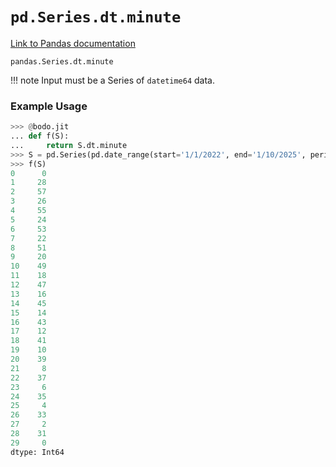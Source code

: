 # `pd.Series.dt.minute`

[Link to Pandas documentation](https://pandas.pydata.org/docs/reference/api/pandas.Series.dt.minute.html#pandas.Series.dt.minute)

`pandas.Series.dt.minute`

!!! note
	Input must be a Series of `datetime64` data.

### Example Usage

``` py
>>> @bodo.jit
... def f(S):
...     return S.dt.minute
>>> S = pd.Series(pd.date_range(start='1/1/2022', end='1/10/2025', periods=30))
>>> f(S)
0      0
1     28
2     57
3     26
4     55
5     24
6     53
7     22
8     51
9     20
10    49
11    18
12    47
13    16
14    45
15    14
16    43
17    12
18    41
19    10
20    39
21     8
22    37
23     6
24    35
25     4
26    33
27     2
28    31
29     0
dtype: Int64
```

